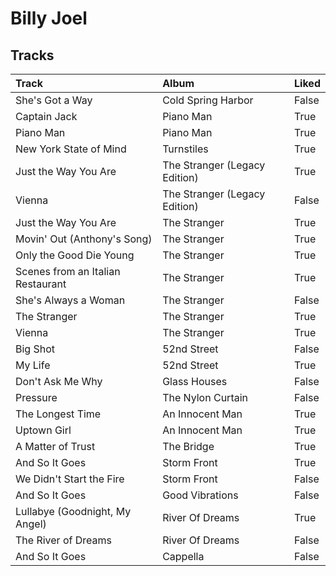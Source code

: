 # Billy Joel

## Tracks

| Track                             | Album                         | Liked   |
|:----------------------------------|:------------------------------|:--------|
| She's Got a Way                   | Cold Spring Harbor            | False   |
| Captain Jack                      | Piano Man                     | True    |
| Piano Man                         | Piano Man                     | True    |
| New York State of Mind            | Turnstiles                    | True    |
| Just the Way You Are              | The Stranger (Legacy Edition) | True    |
| Vienna                            | The Stranger (Legacy Edition) | False   |
| Just the Way You Are              | The Stranger                  | True    |
| Movin' Out (Anthony's Song)       | The Stranger                  | True    |
| Only the Good Die Young           | The Stranger                  | True    |
| Scenes from an Italian Restaurant | The Stranger                  | True    |
| She's Always a Woman              | The Stranger                  | False   |
| The Stranger                      | The Stranger                  | True    |
| Vienna                            | The Stranger                  | True    |
| Big Shot                          | 52nd Street                   | False   |
| My Life                           | 52nd Street                   | True    |
| Don't Ask Me Why                  | Glass Houses                  | False   |
| Pressure                          | The Nylon Curtain             | False   |
| The Longest Time                  | An Innocent Man               | True    |
| Uptown Girl                       | An Innocent Man               | True    |
| A Matter of Trust                 | The Bridge                    | True    |
| And So It Goes                    | Storm Front                   | True    |
| We Didn't Start the Fire          | Storm Front                   | False   |
| And So It Goes                    | Good Vibrations               | False   |
| Lullabye (Goodnight, My Angel)    | River Of Dreams               | True    |
| The River of Dreams               | River Of Dreams               | False   |
| And So It Goes                    | Cappella                      | False   |